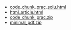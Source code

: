 
- [code_chunk_prac_solu.html](code_chunk_prac_solu.html)
- [html_article.html](html_article.html)
- [code_chunk_prac.zip](code_chunk_prac.zip)
- [minimal_pdf.zip](minimal_pdf.zip)
